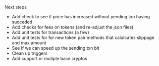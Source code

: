 
Next steps

* Add check to see if price has increased without pending txn having succeded 
* Add checks for fees on tokens (and re-adjust the json files)
* Add unit tests for transactions (a few)
* Add unit tests for for new token pair methods that calulcates slippage and max amount
* See if we can speed up the sending txn bit
* Clean up triggers
* Add support or mutiple base cryptos